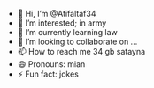- 👋 Hi, I’m @Atifaltaf34
- 👀 I’m interested; in army
- 🌱 I’m currently learning law
- 💞️ I’m looking to collaborate on ...
- 📫 How to reach me 34 gb satayna
- 😄 Pronouns: mian 
- ⚡ Fun fact: jokes

<!---
Atifaltaf34/Atifaltaf34 is a ✨ special ✨ repository because its `README.md` (this file) appears on your GitHub profile.
You can click the Preview link to take a look at your changes.
--->
